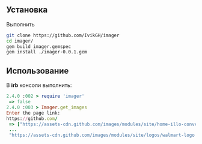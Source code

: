 ## Установка

Выполнить
```sh
git clone https://github.com/IvikGH/imager
cd imager/
gem build imager.gemspec
gem install ./imager-0.0.1.gem
```
## Использование

В **irb** консоли выполнить:
```ruby
2.4.0 :002 > require 'imager'
 => false
2.4.0 :003 > Imager.get_images
Enter the page link:
https://github.com/
 => ["https://assets-cdn.github.com/images/modules/site/home-illo-conversation.svg",
 ...
 "https://assets-cdn.github.com/images/modules/site/logos/walmart-logo.png"]
```
